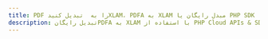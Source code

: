 ---title: PDF را به  تبدیل کنیدXLAM، PDFA به XLAM مبدل رایگان یا PHP SDKdescription: تبدیل رایگانPDFA به XLAM با استفاده از PHP Cloud APIs & SDK همچنین اسناد PDF را در Cloud ایجاد، ویرایش و رندر کنید.---